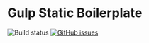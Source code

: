 # Gulp Static Boilerplate

![Build status](https://img.shields.io/github/workflow/status/dark-rising/gsb/Node%20CI)
[![GitHub issues](https://img.shields.io/github/issues/dark-rising/gsb.svg?style=flat)](https://github.com/dark-rising/gsb/issues)


